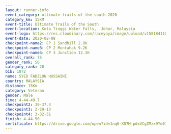 ```yaml
--- 
layout: runner-info 
event_category: ultimate-trails-of-the-south-2020 
category_km: 15KM 
event-title: Ultimate Trails of the South 
event-location: Kota Tinggi Water Falls,  Johor, Malaysia 
event-logo: https://res.cloudinary.com/raceyaya/image/upload/v1581841103/logo/2020/ultimate-trails-2020_i93dfj.jpg 
event-date: 2020-02-08 
checkpoint-name2: CP 1 Sandhill 2.8K 
checkpoint-name3: CP 2 Muntahak 9.2K 
checkpoint-name4: CP 3 Junction 12.3K 
overall_rank: 75
gender_rank: 56
category_rank: 20
bib: 1072
name: SYED FADZLON HUSSAINI
country: MALAYSIA
distance: 15Km
category: Veteran
gender: Male
time: 4-44-49.7
checkpoint2: 39-37.4
checkpoint3: 2-29-13
checkpoint4: 3-32-31
finish: 4-44-50
certificate: https://drive.google.com/open?id=1nq6-XD7M-pdxVCgZMzx9Yo0IE7-PYeaF
--- 
```

